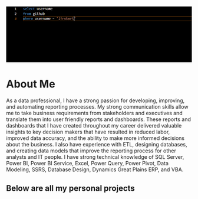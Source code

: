 ![Linkedin Banner](/github%20banner.PNG)


# About Me
As a data professional, I have a strong passion for developing, improving, and automating reporting processes. My strong communication skills allow me to take business requirements from stakeholders and executives and translate them into user friendly reports and dashboards. These reports and dashboards that I have created throughout my career delivered valuable insights to key decision makers that have resulted in reduced labor, improved data accuracy, and the ability to make more informed decisions about the business. I also have experience with ETL, designing databases, and creating data models that improve the reporting process for other analysts and IT people.  I have strong technical knowledge of SQL Server, Power BI, Power BI Service, Excel, Power Query, Power Pivot, Data Modeling, SSRS, Database Design, Dynamics Great Plains ERP, and VBA.

## Below are all my personal projects

